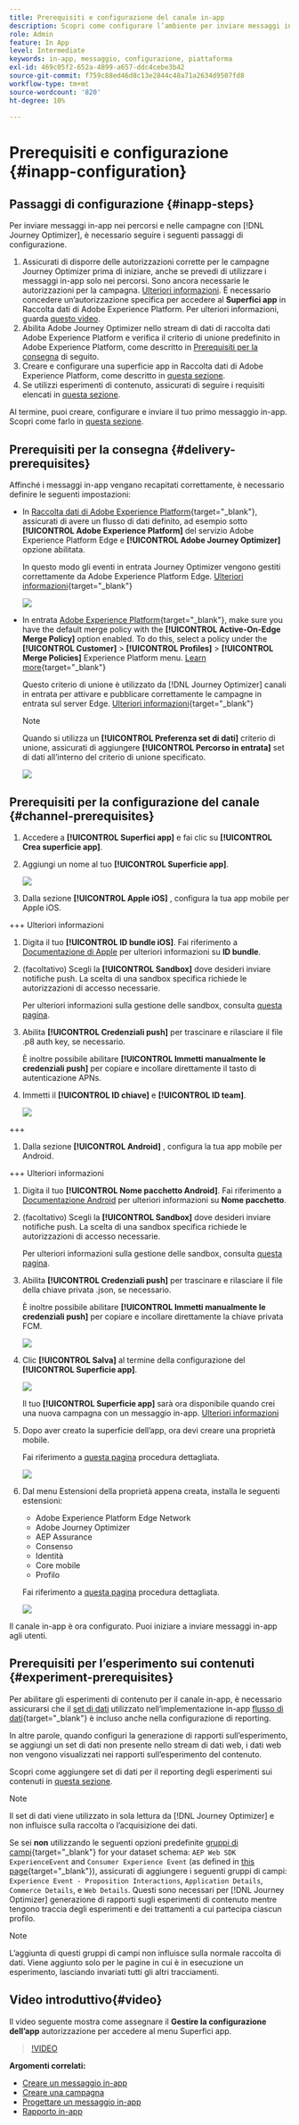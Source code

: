 ```yaml
---
title: Prerequisiti e configurazione del canale in-app
description: Scopri come configurare l’ambiente per inviare messaggi in-app con Journey Optimizer
role: Admin
feature: In App
level: Intermediate
keywords: in-app, messaggio, configurazione, piattaforma
exl-id: 469c05f2-652a-4899-a657-ddc4cebe3b42
source-git-commit: f759c88ed46d8c13e2844c48a71a2634d9507fd8
workflow-type: tm+mt
source-wordcount: '820'
ht-degree: 10%

---
```


# Prerequisiti e configurazione {#inapp-configuration}

## Passaggi di configurazione {#inapp-steps}

Per inviare messaggi in-app nei percorsi e nelle campagne con [!DNL Journey Optimizer], è necessario seguire i seguenti passaggi di configurazione.

1. Assicurati di disporre delle autorizzazioni corrette per le campagne Journey Optimizer prima di iniziare, anche se prevedi di utilizzare i messaggi in-app solo nei percorsi. Sono ancora necessarie le autorizzazioni per la campagna. [Ulteriori informazioni](../campaigns/get-started-with-campaigns.md#campaign-prerequisites).
È necessario concedere un’autorizzazione specifica per accedere al **Superfici app** in Raccolta dati di Adobe Experience Platform. Per ulteriori informazioni, guarda [questo video](#video).
1. Abilita Adobe Journey Optimizer nello stream di dati di raccolta dati Adobe Experience Platform e verifica il criterio di unione predefinito in Adobe Experience Platform, come descritto in [Prerequisiti per la consegna](#delivery-prerequisites) di seguito.
1. Creare e configurare una superficie app in Raccolta dati di Adobe Experience Platform, come descritto in [questa sezione](#channel-prerequisites).
1. Se utilizzi esperimenti di contenuto, assicurati di seguire i requisiti elencati in [questa sezione](#experiment-prerequisite).

Al termine, puoi creare, configurare e inviare il tuo primo messaggio in-app. Scopri come farlo in [questa sezione](create-in-app.md).


## Prerequisiti per la consegna {#delivery-prerequisites}

Affinché i messaggi in-app vengano recapitati correttamente, è necessario definire le seguenti impostazioni:

* In [Raccolta dati di Adobe Experience Platform](https://experienceleague.adobe.com/docs/experience-platform/edge/datastreams/overview.html?lang=it){target="_blank"}, assicurati di avere un flusso di dati definito, ad esempio sotto **[!UICONTROL Adobe Experience Platform]** del servizio Adobe Experience Platform Edge e **[!UICONTROL Adobe Journey Optimizer]** opzione abilitata.

  In questo modo gli eventi in entrata Journey Optimizer vengono gestiti correttamente da Adobe Experience Platform Edge. [Ulteriori informazioni](https://experienceleague.adobe.com/docs/experience-platform/edge/datastreams/configure.html){target="_blank"}

  ![](assets/inapp_config_6.png)

* In entrata [Adobe Experience Platform](https://experienceleague.adobe.com/docs/experience-platform/profile/home.html?lang=it){target="_blank"}, make sure you have the default merge policy with the **[!UICONTROL Active-On-Edge Merge Policy]** option enabled. To do this, select a policy under the **[!UICONTROL Customer]** > **[!UICONTROL Profiles]** > **[!UICONTROL Merge Policies]** Experience Platform menu. [Learn more](https://experienceleague.adobe.com/docs/experience-platform/profile/merge-policies/ui-guide.html#configure){target="_blank"}

  Questo criterio di unione è utilizzato da [!DNL Journey Optimizer] canali in entrata per attivare e pubblicare correttamente le campagne in entrata sul server Edge. [Ulteriori informazioni](https://experienceleague.adobe.com/docs/experience-platform/profile/merge-policies/ui-guide.html?lang=it){target="_blank"}

  >[!NOTE]
  >
  >Quando si utilizza un **[!UICONTROL Preferenza set di dati]** criterio di unione, assicurati di aggiungere **[!UICONTROL Percorso in entrata]** set di dati all’interno del criterio di unione specificato.

  ![](assets/inapp_config_8.png)

## Prerequisiti per la configurazione del canale {#channel-prerequisites}

1. Accedere a **[!UICONTROL Superfici app]** e fai clic su **[!UICONTROL Crea superficie app]**.

1. Aggiungi un nome al tuo **[!UICONTROL Superficie app]**.

   ![](assets/inapp_config_2b.png)

1. Dalla sezione **[!UICONTROL Apple iOS]** , configura la tua app mobile per Apple iOS.

+++ Ulteriori informazioni

   1. Digita il tuo **[!UICONTROL ID bundle iOS]**. Fai riferimento a [Documentazione di Apple](https://developer.apple.com/documentation/appstoreconnectapi/bundle_ids) per ulteriori informazioni su **ID bundle**.

   1. (facoltativo) Scegli la **[!UICONTROL Sandbox]** dove desideri inviare notifiche push. La scelta di una sandbox specifica richiede le autorizzazioni di accesso necessarie.

      Per ulteriori informazioni sulla gestione delle sandbox, consulta [questa pagina](../administration/sandboxes.md#assign-sandboxes).

   1. Abilita **[!UICONTROL Credenziali push]** per trascinare e rilasciare il file .p8 auth key, se necessario.

      È inoltre possibile abilitare **[!UICONTROL Immetti manualmente le credenziali push]** per copiare e incollare direttamente il tasto di autenticazione APNs.

   1. Immetti il **[!UICONTROL ID chiave]** e **[!UICONTROL ID team]**.

      ![](assets/inapp_config_2.png)

+++

1. Dalla sezione **[!UICONTROL Android]** , configura la tua app mobile per Android.

+++ Ulteriori informazioni

   1. Digita il tuo **[!UICONTROL Nome pacchetto Android]**. Fai riferimento a [Documentazione Android](https://support.google.com/admob/answer/9972781?hl=en#:~:text=The%20package%20name%20of%20an,supported%20third%2Dparty%20Android%20stores) per ulteriori informazioni su **Nome pacchetto**.

   1. (facoltativo) Scegli la **[!UICONTROL Sandbox]** dove desideri inviare notifiche push. La scelta di una sandbox specifica richiede le autorizzazioni di accesso necessarie.

      Per ulteriori informazioni sulla gestione delle sandbox, consulta [questa pagina](../administration/sandboxes.md#assign-sandboxes).

   1. Abilita **[!UICONTROL Credenziali push]** per trascinare e rilasciare il file della chiave privata .json, se necessario.

      È inoltre possibile abilitare **[!UICONTROL Immetti manualmente le credenziali push]** per copiare e incollare direttamente la chiave privata FCM.

      ![](assets/inapp_config_7.png)

1. Clic **[!UICONTROL Salva]** al termine della configurazione del **[!UICONTROL Superficie app]**.

   ![](assets/inapp_config_3.png)

   Il tuo **[!UICONTROL Superficie app]** sarà ora disponibile quando crei una nuova campagna con un messaggio in-app. [Ulteriori informazioni](create-in-app.md)

1. Dopo aver creato la superficie dell’app, ora devi creare una proprietà mobile.

   Fai riferimento a [questa pagina](https://experienceleague.adobe.com/docs/experience-platform/tags/admin/companies-and-properties.html#for-mobile) procedura dettagliata.

   ![](assets/inapp_config_4.png)

1. Dal menu Estensioni della proprietà appena creata, installa le seguenti estensioni:

   * Adobe Experience Platform Edge Network
   * Adobe Journey Optimizer
   * AEP Assurance
   * Consenso
   * Identità
   * Core mobile
   * Profilo

   Fai riferimento a [questa pagina](https://experienceleague.adobe.com/docs/experience-platform/tags/ui/extensions/overview.html#add-a-new-extension) procedura dettagliata.

   ![](assets/inapp_config_5.png)

Il canale in-app è ora configurato. Puoi iniziare a inviare messaggi in-app agli utenti.

## Prerequisiti per l’esperimento sui contenuti {#experiment-prerequisites}

Per abilitare gli esperimenti di contenuto per il canale in-app, è necessario assicurarsi che il [set di dati](../data/get-started-datasets.md) utilizzato nell’implementazione in-app [flusso di dati](https://experienceleague.adobe.com/docs/experience-platform/datastreams/overview.html){target="_blank"} è incluso anche nella configurazione di reporting.

In altre parole, quando configuri la generazione di rapporti sull’esperimento, se aggiungi un set di dati non presente nello stream di dati web, i dati web non vengono visualizzati nei rapporti sull’esperimento del contenuto.

Scopri come aggiungere set di dati per il reporting degli esperimenti sui contenuti in [questa sezione](../campaigns/reporting-configuration.md#add-datasets).

>[!NOTE]
>
>Il set di dati viene utilizzato in sola lettura da [!DNL Journey Optimizer] e non influisce sulla raccolta o l’acquisizione dei dati.

Se sei **non** utilizzando le seguenti opzioni predefinite [gruppi di campi](https://experienceleague.adobe.com/docs/experience-platform/xdm/tutorials/create-schema-ui.html?lang=it#field-group){target="_blank"} for your dataset schema: `AEP Web SDK ExperienceEvent` and `Consumer Experience Event` (as defined in [this page](https://experienceleague.adobe.com/docs/platform-learn/implement-web-sdk/initial-configuration/configure-schemas.html#add-field-groups){target="_blank"}), assicurati di aggiungere i seguenti gruppi di campi: `Experience Event - Proposition Interactions`, `Application Details`, `Commerce Details`, e `Web Details`. Questi sono necessari per [!DNL Journey Optimizer] generazione di rapporti sugli esperimenti di contenuto mentre tengono traccia degli esperimenti e dei trattamenti a cui partecipa ciascun profilo.

>[!NOTE]
>
>L’aggiunta di questi gruppi di campi non influisce sulla normale raccolta di dati. Viene aggiunto solo per le pagine in cui è in esecuzione un esperimento, lasciando invariati tutti gli altri tracciamenti.

## Video introduttivo{#video}

Il video seguente mostra come assegnare il **Gestire la configurazione dell’app** autorizzazione per accedere al menu Superfici app.

>[!VIDEO](https://video.tv.adobe.com/v/3421607)


**Argomenti correlati:**

* [Creare un messaggio in-app](create-in-app.md)
* [Creare una campagna](../campaigns/create-campaign.md)
* [Progettare un messaggio in-app](design-in-app.md)
* [Rapporto in-app](../reports/campaign-global-report.md#inapp-report)

